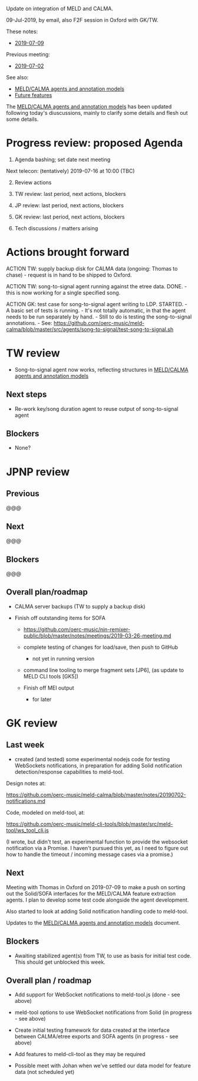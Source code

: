 Update on integration of MELD and CALMA.

09-Jul-2019, by email, also F2F session in Oxford with GK/TW.

These notes:
- [2019-07-09](https://github.com/oerc-music/meld-calma/blob/master/notes/planning/20190709-update.md)

Previous meeting:
- [2019-07-02](https://github.com/oerc-music/meld-calma/blob/master/notes/planning/20190702-telecon.md)


See also:

- [MELD/CALMA agents and annotation models](https://github.com/oerc-music/meld-calma/blob/master/notes/meld-calma-agents-and-annotation-models.md)
- [Future features](https://github.com/oerc-music/meld-calma/blob/master/notes/future-features.md)

The [MELD/CALMA agents and annotation models](https://github.com/oerc-music/meld-calma/blob/master/notes/meld-calma-agents-and-annotation-models.md) has been updated following today's diuscussions, mainly to clarify some details and flesh out some details.


# Progress review: proposed Agenda

1. Agenda bashing; set date next meeting

Next telecon: (tentatively) 2019-07-16 at 10:00 (TBC)

2. Review actions

3. TW review: last period, next actions, blockers

4. JP review: last period, next actions, blockers

5. GK review: last period, next actions, blockers

6. Tech discussions / matters arising


# Actions brought forward

ACTION TW: supply backup disk for CALMA data (ongoing: Thomas to chase)
    - request is in hand to be shipped to Oxford.

ACTION TW: song-to-signal agent running against the etree data. DONE.
    - this is now working for a single specified song.

ACTION GK: test case for song-to-signal agent writing to LDP. STARTED.
    - A basic set of tests is running.
    - It's not totally automatic, in that the agent needs to be run separately by hand.
    - Still to do is testing the song-to-signal annotations.
    - See: https://github.com/oerc-music/meld-calma/blob/master/src/agents/song-to-signal/test-song-to-signal.sh

# TW review

- Song-to-signal agent now works, reflecting structures in [MELD/CALMA agents and annotation models](https://github.com/oerc-music/meld-calma/blob/master/notes/meld-calma-agents-and-annotation-models.md)

## Next steps

- Re-work key/song duration agent to reuse output of song-to-signal agent


## Blockers

- None?

# JPNP review

## Previous

@@@

<!--
- Hopeful of completing remixer state I/O functions

- ?? Improve support for running agents - aiming for some kind of framework that can handle running multiple agents, as needed (e.g. in response to container data changes).  Anticipate some kind of pub-sub mechanism to re-run computations when container changes, or in response to other triggers.
    - Note GK activity on Solid notifications
-->

## Next

@@@

## Blockers

@@@

## Overall plan/roadmap

- CALMA server backups (TW to supply a backup disk)

- Finish off outstanding items for SOFA 
    - https://github.com/oerc-music/nin-remixer-public/blob/master/notes/meetings/2019-03-26-meeting.md

    - complete testing of changes for load/save, then push to GitHub
        - not yet in running version

    - command line tooling to merge fragment sets [JP6], (as update to MELD CLI tools [GK5])

    - Finish off MEI output
        - for later


# GK review

## Last week

- created (and tested) some experimental nodejs code for testing WebSockets notifications, in preparation for adding Solid notification detection/response capabilities to meld-tool.

Design notes at:

https://github.com/oerc-music/meld-calma/blob/master/notes/20190702-notifications.md

Code, modeled on meld-tool, at:

https://github.com/oerc-music/meld-cli-tools/blob/master/src/meld-tool/ws_tool_cli.js

(I wrote, but didn't test, an experimental function to provide the websocket notification via a Promise.  I haven't pursued this yet, as I need to figure out how to handle the timeout / incoming message cases via a promise.)

## Next

Meeting with Thomas in Oxford on 2019-07-09 to make a push on sorting out the Solid/SOFA interfaces for the MELD/CALMA feature extraction agents.  I plan to develop some test code alongside the agent development.

Also started to look at adding Solid notification handling code to meld-tool.

Updates to the [MELD/CALMA agents and annotation models](https://github.com/oerc-music/meld-calma/blob/master/notes/meld-calma-agents-and-annotation-models.md) document.

## Blockers

- Awaiting stabilized agent(s) from TW, to use as basis for initial test code. This should get unblocked this week.

## Overall plan / roadmap

- Add support for WebSocket notifications to meld-tool.js (done - see above)

- meld-tool options to use WebSocket notifications from Solid (in progress - see above)

- Create initial testing framework for data created at the interface between CALMA/etree exports and SOFA agents (in progress - see above)

- Add features to meld-cli-tool as they may be required

- Possible meet with Johan when we’ve settled our data model for feature data (not scheduled yet)

